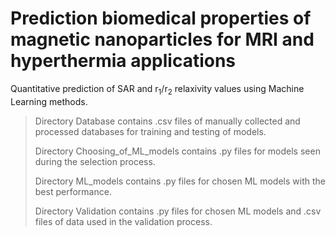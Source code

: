 # Prediction biomedical properties of magnetic nanoparticles for MRI and hyperthermia applications

Quantitative prediction of SAR and r<sub>1</sub>/r<sub>2</sub> relaxivity values using Machine Learning methods.


>Directory Database contains .csv files of manually collected and processed databases for training and testing of models.
>
>Directory Choosing_of_ML_models contains .py files for models seen during the selection process.
>
>Directory ML_models contains .py files for chosen ML models with the best performance.
>
>Directory Validation contains .py files for chosen ML models and .csv files of data used in the validation process.
